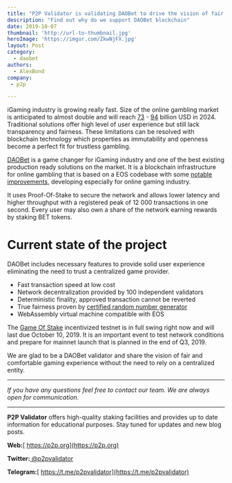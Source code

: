 ```yaml
---
title: "P2P Validator is validating DAOBet to drive the vision of fair iGaming"
description: "Find out why do we support DAOBet blockchain"
date: 2019-10-07
thumbnail: 'http://url-to-thumbnail.jpg'
heroImage: 'https://imgur.com/ZkwNjFX.jpg'
layout: Post
category:
  - daobet
authors:
  - AlexBond
company:
 - p2p

---
```


iGaming industry is growing really fast. Size of the online gambling market is anticipated to almost double and will reach [73](https://www.prnewswire.com/news-releases/global-online-gambling-market-size-worth-usd-73-45-billion-by-2024-hexa-research-869794438.html) - [94](https://www.statista.com/statistics/270728/market-volume-of-online-gaming-worldwide/) billion USD in 2024. Traditional solutions offer high level of user experience but still lack transparency and fairness. These limitations can be resolved with blockchain technology which properties as immutability and openness become a perfect fit for trustless gambling. 

[DAOBet](https://daobet.org) is a game changer for iGaming industry and one of the best existing production ready solutions on the market. It is a blockchain infrastructure for online gambling that is based on a EOS codebase with some [notable improvements](https://daobet.org/blog/why-did-we-choose-eos/), developing especially for online gaming industry.

It uses Proof-Of-Stake to secure the network and allows lower latency and higher throughput with a registered peak of 12 000 transactions in one second. Every user may also own a share of the network earning rewards by staking BET tokens.

# Current state of the project 

DAOBet includes necessary features to provide solid user experience eliminating the need to trust a centralized game provider.

- Fast transaction speed at low cost
- Network decentralization provided by 100 independent validators
- Deterministic finality, approved transaction cannot be reverted
- True fairness proven by [certified random number generator](https://daobet.org/blog/dao-casino-awarded-certificate-of-integrity-by-gli-for-signidice-rng/)
- WebAssembly virtual machine compatible with EOS

The [Game Of Stake](https://daovalidator.com) incentivized testnet is in full swing right now and will last due October 10, 2019. It is an important event to test network conditions and prepare for mainnet launch that is planned in the end of Q3, 2019.

We are glad to be a DAOBet validator and share the vision of fair and comfortable gaming experience without the need to rely on a centralized entity.

------

*If you have any questions feel free to contact our team. We are always open for communication.*

------

**P2P Validator** offers high-quality staking facilities and provides up to date information for educational purposes. Stay tuned for updates and new blog posts.

**Web:**[ https://p2p.org](https://p2p.org)

**Twitter:**[ @p2pvalidator](https://twitter.com/p2pvalidator)

**Telegram:**[ https://t.me/p2pvalidator](https://t.me/p2pvalidator)